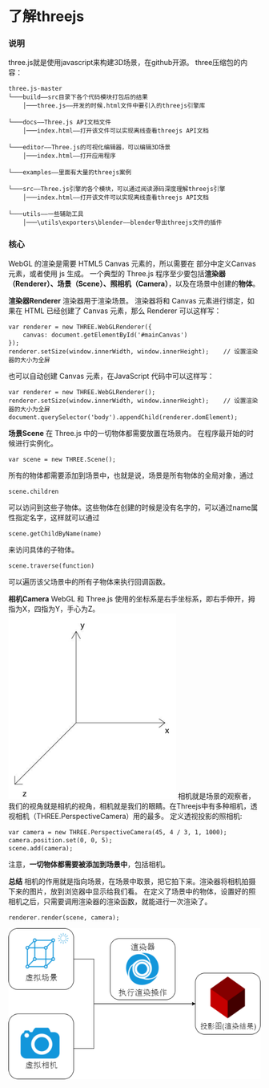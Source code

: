 了解threejs
===================
###  说明
three.js就是使用javascript来构建3D场景，在github开源。
three压缩包的内容：
```
three.js-master
└───build——src目录下各个代码模块打包后的结果
    │───three.js——开发的时候.html文件中要引入的threejs引擎库

└───docs——Three.js API文档文件
    │───index.html——打开该文件可以实现离线查看threejs API文档

└───editor——Three.js的可视化编辑器，可以编辑3D场景
    │───index.html——打开应用程序

└───examples——里面有大量的threejs案例

└───src——Three.js引擎的各个模块，可以通过阅读源码深度理解threejs引擎
    │───index.html——打开该文件可以实现离线查看threejs API文档

└───utils——一些辅助工具
    │───\utils\exporters\blender——blender导出threejs文件的插件
```
###  核心
WebGL 的渲染是需要 HTML5 Canvas 元素的，所以需要在 <body> 部分中定义Canvas 元素，或者使用 js 生成。
一个典型的 Three.js 程序至少要包括**渲染器（Renderer）、场景（Scene）、照相机（Camera）**，以及在场景中创建的**物体**。

**渲染器Renderer**
渲染器用于渲染场景。
渲染器将和 Canvas 元素进行绑定，如果在 HTML 已经创建了 Canvas 元素，那么 Renderer 可以这样写：

    var renderer = new THREE.WebGLRenderer({
        canvas: document.getElementById('#mainCanvas')
    });
    renderer.setSize(window.innerWidth, window.innerHeight);    // 设置渲染器的大小为全屏
也可以自动创建 Canvas 元素，在JavaScript 代码中可以这样写：

    var renderer = new THREE.WebGLRenderer();
    renderer.setSize(window.innerWidth, window.innerHeight);    // 设置渲染器的大小为全屏
    document.querySelector('body').appendChild(renderer.domElement);

**场景Scene**
在 Three.js 中的一切物体都需要放置在场景内。
在程序最开始的时候进行实例化。

    var scene = new THREE.Scene();
所有的物体都需要添加到场景中，也就是说，场景是所有物体的全局对象，通过

    scene.children

可以访问到这些子物体。这些物体在创建的时候是没有名字的，可以通过name属性指定名字，这样就可以通过

    scene.getChildByName(name)

来访问具体的子物体。

    scene.traverse(function)

可以遍历该父场景中的所有子物体来执行回调函数。

**相机Camera**
WebGL 和 Three.js 使用的坐标系是右手坐标系，即右手伸开，拇指为X，四指为Y，手心为Z。
![](./相关文件/1.1.png)
相机就是场景的观察者，我们的视角就是相机的视角，相机就是我们的眼睛。在Threejs中有多种相机，透视相机（THREE.PerspectiveCamera）用的最多。
定义透视投影的照相机:

    var camera = new THREE.PerspectiveCamera(45, 4 / 3, 1, 1000);
    camera.position.set(0, 0, 5);
    scene.add(camera);

注意，**一切物体都需要被添加到场景中**，包括相机。

**总结**
相机的作用就是指向场景，在场景中取景，把它拍下来。渲染器将相机拍摄下来的图片，放到浏览器中显示给我们看。
在定义了场景中的物体，设置好的照相机之后，只需要调用渲染器的渲染函数，就能进行一次渲染了。

    renderer.render(scene, camera);

![](./相关文件/1.2.png)